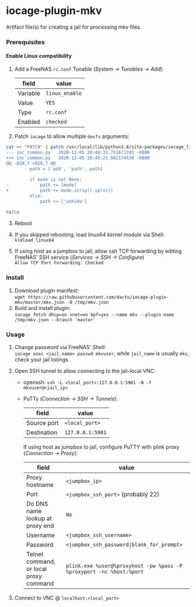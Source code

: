 # iocage-plugin-mkv

Artifact file(s) for creating a jail for processing mkv files.

### Prerequisites

#### Enable Linux compatibility
1. Add a FreeNAS `rc.conf` Tunable (_System -> Tunables -> Add_):

   field | value
   ----- | -----
   Variable | `linux_enable`
   Value | `YES`
   Type | `rc.conf`
   Enabled | `checked`

2. Patch `iocage` to allow multiple `devfs` arguments:
```sh
cat << "PATCH" | patch /usr/local/lib/python3.8/site-packages/iocage_lib/ioc_common.py
--- ioc_common.py	2020-12-05 20:48:33.751671703 -0800
+++ ioc_common.py	2020-12-05 20:49:21.982174538 -0800
@@ -820,7 +820,7 @@
         path = ['add', 'path', path]
 
         if mode is not None:
-            path += [mode]
+            path += mode.strip().split()
         else:
             path += ['unhide']
 
PATCH
```

3. Reboot

4. If you skipped rebooting, load linux64 kernel module via Shell:  
   `kldload linux64`

5. If using host as a jumpbox to jail, allow ssh TCP forwarding by editing FreeNAS' SSH service (_Services -> SSH -> Configure_)  
   `Allow TCP Port Forwarding: Checked`


### Install
1. Download plugin manifest:  
   `wget https://raw.githubusercontent.com/dacto/iocage-plugin-mkv/master/mkv.json -O /tmp/mkv.json`
2. Build and install plugin:  
   `iocage fetch dhcp=on vnet=on bpf=yes --name mkv --plugin-name /tmp/mkv.json --branch 'master'`


### Usage
1. Change password via FreeNAS' _Shell_:  
   `iocage exec <jail_name> passwd mkvuser`, while `jail_name` is usually `mkv`, check your jail listings.
2. Open SSH tunnel to allow connecting to the jail-local VNC:
   * openssh: `ssh -L <local_port>:127.0.0.1:5901 -N -f mkvuser@<jail_ip>`
   * PuTTy (_Connection -> SSH -> Tunnels_):

     field | value
     ----- | -----
     Source port | `<local_port>`
     Destination | `127.0.0.1:5901`

     If using host as jumpbox to jail, configure PuTTY with plink proxy (_Connection -> Proxy_):

     field | value
     ----- | -----
     Proxy hostname | `<jumpbox_ip>`
     Port | `<jumpbox_ssh_port>` (probably 22)
     Do DNS name lookup at proxy end | `No`
     Username | `<jumpbox_ssh_username>`
     Password | `<jumpbox_ssh_password\|blank_for_prompt>`
     Telnet command, or local proxy command | `plink.exe %user@%proxyhost -pw %pass -P %proxyport -nc %host:%port`

3. Connect to VNC @ `localhost:<local_port>`